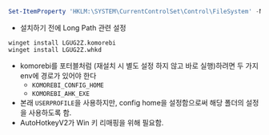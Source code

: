 ```Powershell
Set-ItemProperty 'HKLM:\SYSTEM\CurrentControlSet\Control\FileSystem' -Name 'LongPathsEnabled' -Value 1
```

- 설치하기 전에 Long Path 관련 설정

```
winget install LGUG2Z.komorebi
winget install LGUG2Z.whkd
```

- komorebi를 포터블처럼 (재설치 시 별도 설정 하지 않고 바로 실행)하려면 두 가지 env에 경로가 있어야 한다
	- `KOMOREBI_CONFIG_HOME`
	- `KOMOREBI_AHK_EXE`
- 본래 `USERPROFILE`을 사용하지만, config home을 설정함으로써 해당 폴더의 설정을 사용하도록 함.
- AutoHotkeyV2가 Win 키 리매핑을 위해 필요함. 
